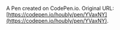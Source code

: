 # 

A Pen created on CodePen.io. Original URL: [https://codepen.io/houbly/pen/YVaxNY](https://codepen.io/houbly/pen/YVaxNY).

